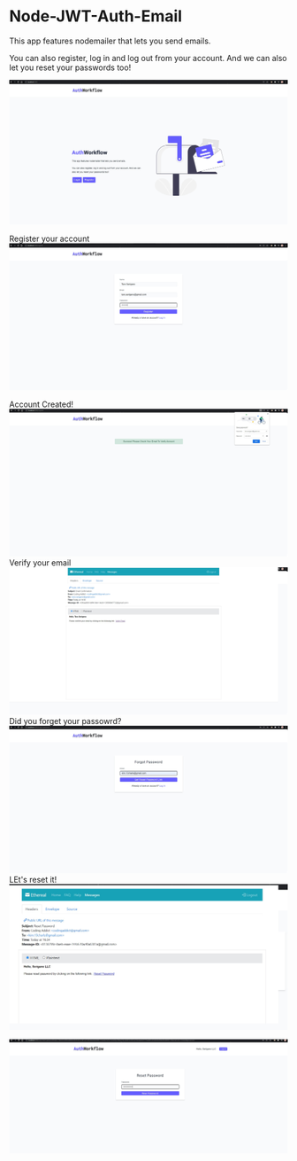 # Node-JWT-Auth-Email

 This app features nodemailer that lets you send emails.  
          
 You can also register, log in and log out from your account. And we can also let you reset your passwords too!
          
          
![alt text](https://github.com/taroserigano/Node-JWT-Auth-Email/blob/main/pics/a1.jpg)

Register your account
![alt text](https://github.com/taroserigano/Node-JWT-Auth-Email/blob/main/pics/a2.jpg)

Account Created!
![alt text](https://github.com/taroserigano/Node-JWT-Auth-Email/blob/main/pics/a3.jpg)
Verify your email
![alt text](https://github.com/taroserigano/Node-JWT-Auth-Email/blob/main/pics/a4.jpg)
Did you forget your passowrd? 
![alt text](https://github.com/taroserigano/Node-JWT-Auth-Email/blob/main/pics/a6.jpg)
LEt's reset it!
![alt text](https://github.com/taroserigano/Node-JWT-Auth-Email/blob/main/pics/a9.jpg)

![alt text](https://github.com/taroserigano/Node-JWT-Auth-Email/blob/main/pics/a11.jpg)


